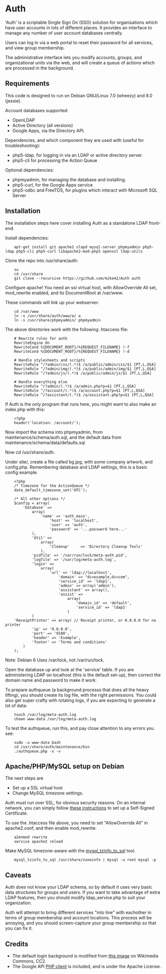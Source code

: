 Auth
====
'Auth' is a scriptable Single Sign On (SSO) solution for organisations which have user accounts in lots of different places. It provides an interface to manage any number of user account databases centrally.

Users can log in via a web portal to reset their password for all services, and view group membership.

The administrative interface lets you modify accounts, groups, and organizational units via the web, and will create a queue of actions which are processed in the background.

Requirements
------------
This code is designed to run on Debian GNU/Linux 7.0 (wheezy) and 8.0 (jessie).

Account databases supported:

- OpenLDAP
- Active Directory (all versions)
- Google Apps, via the Directory API.

Dependencies, and which component they are used with (useful for troubleshooting):
- php5-ldap, for logging in via an LDAP or active directory server.
- php5-cli for processing the Action Queue

Optional dependencies:
- phpmyadmin, for managing the database and installing.
- php5-curl, for the Google Apps service
- php5-odbc and FreeTDS, for plugins which interact with Microsoft SQL Server

Installation
------------
The installation steps here cover installing Auth as a standalone LDAP front-end.

Install dependencies:

        apt-get install git apache2 slapd mysql-server phpmyadmin php5-ldap php5-cli php5-curl libapache2-mod-php5 openssl ldap-utils

Clone the repo into /usr/share/auth:

        su
        cd /usr/share
        git clone --recursive https://github.com/mike42/Auth auth

Configure apache! You need an ssl virtual host, with AllowOverride All set, mod_rewrite enabled, and its DocumentRoot at /var/www.

These commands will link up your webserver:

        cd /var/www
        ln -s /usr/share/auth/www/a/ a
        ln -s /usr/share/phpmyadmin/ phpmyadmin

The above directories work with the following .htaccess file:

        # Rewrite rules for auth
        RewriteEngine On
        RewriteCond %{DOCUMENT_ROOT}/%{REQUEST_FILENAME} !-f
        RewriteCond %{DOCUMENT_ROOT}/%{REQUEST_FILENAME} !-d

        # Handle stylesheets and scripts
        RewriteRule ^/?admin/css/(.*)$ /a/public/admin/css/$1 [PT,L,QSA]
        RewriteRule ^/?admin/img/(.*)$ /a/public/admin/img/$1 [PT,L,QSA]
        RewriteRule ^/?admin/js/(.*)$ /a/public/admin/js/$1 [PT,L,QSA]

        # Handle everything else
        RewriteRule ^/?admin/(.*)$ /a/admin.php?p=$1 [PT,L,QSA]
        RewriteRule ^/?account/(.*)$ /a/account.php?p=$1 [PT,L,QSA]
        RewriteRule ^/?assistant/(.*)$ /a/assistant.php?p=$1 [PT,L,QSA]

If Auth is the only program that runs here, you might want to also make an index.php with this:

        <?php
        header('location: /account/');

Now import the schema into phpmyadmin, from maintenance/schema/auth.sql, and the default data from maintenance/schema/data/defaults.sql

Now cd /usr/share/auth.

Under site/, create a file called bg.jpg, with some company artwork, and config.php. Remembering database and LDAP settings, this is a basic config example.

        <?php
        /* Timezone for the ActionQueue */
        date_default_timezone_set('UTC');

        /* All other options */
        $config = array(
            'Database' =>
                array(
                    'name' => 'auth_main',
                        'host' => 'localhost',
                        'user' => 'auth',
                        'password' => '...password here...'
                ),
                'Util' =>
                    array(
                        'Cleanup'     => 'Directory Cleanup Tools'
                    ),
                'pidfile' => '/var/run/lock/meta-auth.pid',
                'logfile' => '/var/log/meta-auth.log',
                'login' =>
                    array(
                        'url' => 'ldap://localhost',
                            'domain' => "dc=example,dc=com",
                            'service_id' => 'ldap1',
                            'admin' => array('admin'),
                            'assistant' => array(),
                            'assist' =>
                                array(
                                    'domain_id' => 'default',
                                    'service_id' => 'ldap1'	
                                )
		        )
		'ReceiptPrinter' => array( // Receipt printer, or 0.0.0.0 for no printer
				'ip' => '0.0.0.0',
				'port' => '9100',
				'header' => 'Example',
				'footer' => 'Terms and conditions'
			)
        );

Note: Debian 6 Uses /var/lock, not /var/run/lock.

Open the database up and look at the 'service' table. If you are administering LDAP on localhost (this is the default set-up), then correct the domain name and password to make it work. 

To prepare authqueue (a background processs that does all the heavy lifting), you should create its log file, with the right permissions. You could also get super crafty with rotating logs, if you are expecting to generate a lot of data:
	
        touch /var/log/meta-auth.log
        chown www-data /var/log/meta-auth.log

To test the authqueue, run this, and pay close attention to any errors you see:
        
        sudo -u www-data bash
        cd /usr/share/auth/maintenance/bin
        ./authqueue.php -x -v

Apache/PHP/MySQL setup on Debian
--------------------------------
The next steps are
- Set up a SSL virtual host
- Change MySQL timezone settings.

Auth must run over SSL, for obvious security reasons. On an internal network, you can simply follow [these instructions](https://wiki.debian.org/Self-Signed_Certificate) to set up a Self-Signed Certificate.

To use the .htaccess file above, you need to set "AllowOverride All" in apache2.conf, and then enable mod_rewrite:

        a2enmod rewrite
        service apache2 reload

Make MySQL timezone-aware with the [mysql_tzinfo_to_sql](http://dev.mysql.com/doc/refman/5.5/en/mysql-tzinfo-to-sql.html) tool.

        mysql_tzinfo_to_sql /usr/share/zoneinfo | mysql -u root mysql -p

Caveats
-------
Auth does not know your LDAP schema, so by default it uses very basic data structures for groups and users. If you want to take advantage of extra LDAP features, then you should modify ldap_service.php to suit your organization.

Auth will attempt to bring different services "into line" with eachother in terms of group membership and account locations. This process will be annoying, and you should screen-capture your group membership so that you can fix it.

Credits
-------
- The default login background is modified from [this image](http://commons.wikimedia.org/wiki/File:Great_Barrier_Reef_105_%285383117759%29.jpg) on Wikimedia Commons, CC2.
- The Google API [PHP client](https://code.google.com/p/google-api-php-client/) is included, and is under the Apache License.
